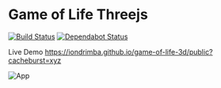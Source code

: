 # Game of Life Threejs
[![Build Status](https://travis-ci.org/iondrimba/game-of-life-3d.svg?branch=master)](https://travis-ci.org/iondrimba/game-of-life-3d) [![Dependabot Status](https://api.dependabot.com/badges/status?host=github&repo=iondrimba/game-of-life-3d)](https://dependabot.com)

Live Demo https://iondrimba.github.io/game-of-life-3d/public?cacheburst=xyz

![App](https://raw.githubusercontent.com/iondrimba/images/master/game-of-life.gif)
